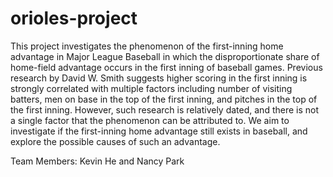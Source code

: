 # orioles-project

This project investigates the phenomenon of the first-inning home advantage in Major League Baseball in which the disproportionate share of home-field advantage occurs in the first inning of baseball games. Previous research by David W. Smith suggests higher scoring in the first inning is strongly correlated with multiple factors including number of visiting batters, men on base in the top of the first inning, and pitches in the top of the first inning. However, such research is relatively dated, and there is not a single factor that the phenomenon can be attributed to. We aim to investigate if the first-inning home advantage still exists in baseball, and explore the possible causes of such an advantage.

Team Members: Kevin He and Nancy Park